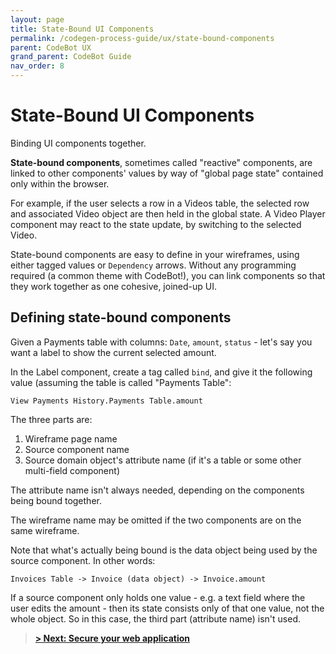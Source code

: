 ```yaml
---
layout: page
title: State-Bound UI Components
permalink: /codegen-process-guide/ux/state-bound-components
parent: CodeBot UX
grand_parent: CodeBot Guide
nav_order: 8
---
```


# State-Bound UI Components

Binding UI components together.

**State-bound components**, sometimes called "reactive" components, are linked to other components' values by way of "global page state" contained only within the browser.

For example, if the user selects a row in a Videos table, the selected row and associated Video object are then held in the global state. A Video Player component may react to the state update, by switching to the selected Video.

State-bound components are easy to define in your wireframes, using either tagged values or `Dependency` arrows. Without any programming required (a common theme with CodeBot!), you can link components so that they work together as one cohesive, joined-up UI.


## Defining state-bound components

Given a Payments table with columns: `Date`, `amount`, `status` - let's say you want a label to show the current selected amount.

In the Label component, create a tag called `bind`, and give it the following value (assuming the table is called "Payments Table": 

```
View Payments History.Payments Table.amount
```

The three parts are:

1. Wireframe page name
2. Source component name
3. Source domain object's attribute name (if it's a table or some other multi-field component)

The attribute name isn't always needed, depending on the components being bound together.

The wireframe name may be omitted if the two components are on the same wireframe.

Note that what's actually being bound is the data object being used by the source component. In other words:

```
Invoices Table -> Invoice (data object) -> Invoice.amount
```

If a source component only holds one value - e.g. a text field where the user edits the amount - then its state consists only of that one value, not the whole object. So in this case, the third part (attribute name) isn't used.

> **[> Next: Secure your web application](web-security)**
